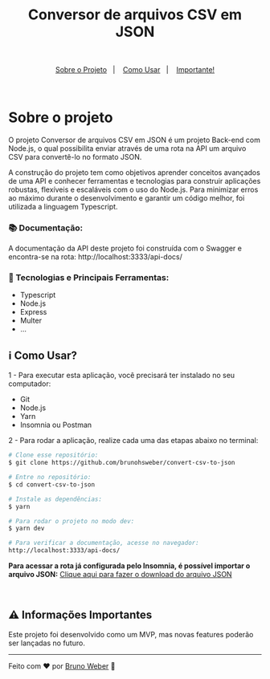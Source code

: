 <h1 align="center">
Conversor de arquivos CSV em JSON
</h1>

<br>

<p align="center">
  <a href="#sobre-o-projeto">Sobre o Projeto</a>&nbsp;&nbsp;&nbsp;|&nbsp;&nbsp;&nbsp;
  <a href="#information_source-como-usar">Como Usar</a>&nbsp;&nbsp;&nbsp;|&nbsp;&nbsp;&nbsp;
  <a href="#warning-informações-importantes">Importante!</a>
</p>

<br>

# Sobre o projeto

O projeto Conversor de arquivos CSV em JSON é um projeto Back-end com Node.js, o qual possibilita enviar através de uma rota na API um arquivo CSV para convertê-lo no formato JSON.

A construção do projeto tem como objetivos aprender conceitos avançados de uma API e conhecer ferramentas e tecnologias para construir aplicações robustas, flexíveis e escaláveis com o uso do Node.js.
Para minimizar erros ao máximo durante o desenvolvimento e garantir um código melhor, foi utilizada a linguagem Typescript.

### :books: Documentação:

A documentação da API deste projeto foi construída com o Swagger e encontra-se na rota: http://localhost:3333/api-docs/

### :rocket: Tecnologias e Principais Ferramentas:

- Typescript
- Node.js
- Express
- Multer
- ...

## :information_source: Como Usar?

1 - Para executar esta aplicação, você precisará ter instalado no seu computador:

- Git
- Node.js
- Yarn
- Insomnia ou Postman

2 - Para rodar a aplicação, realize cada uma das etapas abaixo no terminal:

```bash
# Clone esse repositório:
$ git clone https://github.com/brunohsweber/convert-csv-to-json

# Entre no repositório:
$ cd convert-csv-to-json

# Instale as dependências:
$ yarn

# Para rodar o projeto no modo dev:
$ yarn dev

# Para verificar a documentação, acesse no navegador:
http://localhost:3333/api-docs/
```
**Para acessar a rota já configurada pelo Insomnia, é possível importar o arquivo JSON:**
[Clique aqui para fazer o download do arquivo JSON](#)

<br>

## :warning: Informações Importantes

Este projeto foi desenvolvido como um MVP, mas novas features poderão ser lançadas no futuro.
<br>

---

Feito com ♥ por [Bruno Weber](https://brunoweber.com.br) :wave:
